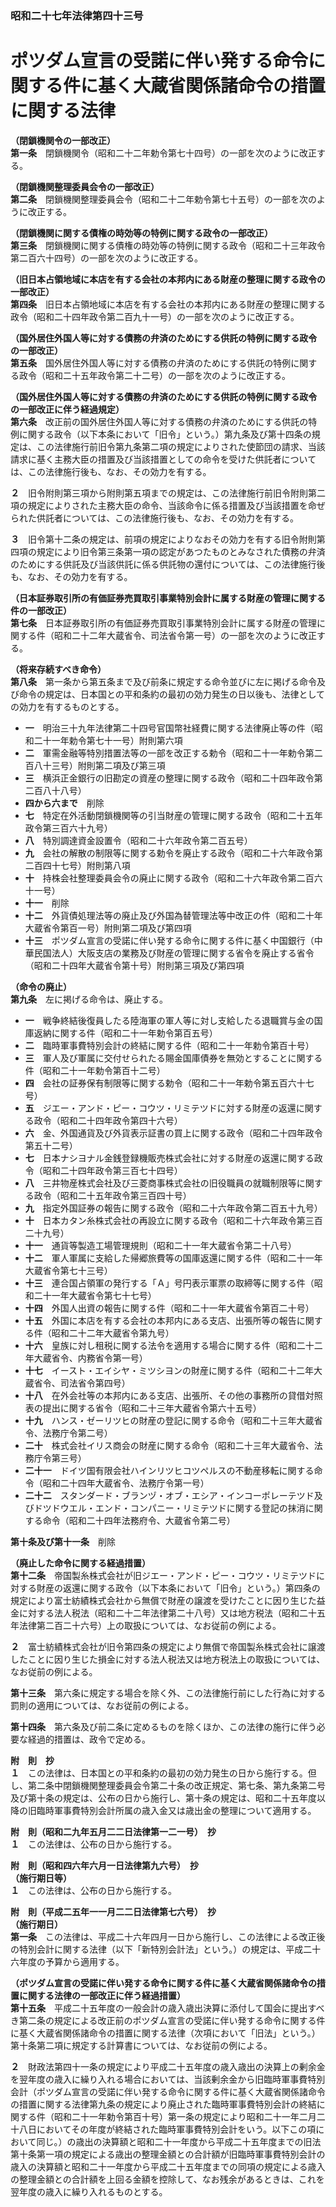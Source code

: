 ### 昭和二十七年法律第四十三号  
# ポツダム宣言の受諾に伴い発する命令に関する件に基く大蔵省関係諸命令の措置に関する法律  
  
**（閉鎖機関令の一部改正）**  
**第一条**　閉鎖機関令（昭和二十二年勅令第七十四号）の一部を次のように改正する。  
  
**（閉鎖機関整理委員会令の一部改正）**  
**第二条**　閉鎖機関整理委員会令（昭和二十二年勅令第七十五号）の一部を次のように改正する。  
  
**（閉鎖機関に関する債権の時効等の特例に関する政令の一部改正）**  
**第三条**　閉鎖機関に関する債権の時効等の特例に関する政令（昭和二十三年政令第二百六十四号）の一部を次のように改正する。  
  
**（旧日本占領地域に本店を有する会社の本邦内にある財産の整理に関する政令の一部改正）**  
**第四条**　旧日本占領地域に本店を有する会社の本邦内にある財産の整理に関する政令（昭和二十四年政令第二百九十一号）の一部を次のように改正する。  
  
**（国外居住外国人等に対する債務の弁済のためにする供託の特例に関する政令の一部改正）**  
**第五条**　国外居住外国人等に対する債務の弁済のためにする供託の特例に関する政令（昭和二十五年政令第二十二号）の一部を次のように改正する。  
  
**（国外居住外国人等に対する債務の弁済のためにする供託の特例に関する政令の一部改正に伴う経過規定）**  
**第六条**　改正前の国外居住外国人等に対する債務の弁済のためにする供託の特例に関する政令（以下本条において「旧令」という。）第九条及び第十四条の規定は、この法律施行前旧令第九条第二項の規定によりされた使節団の請求、当該請求に基く主務大臣の措置及び当該措置としての命令を受けた供託者については、この法律施行後も、なお、その効力を有する。  
  
**２**　旧令附則第三項から附則第五項までの規定は、この法律施行前旧令附則第二項の規定によりされた主務大臣の命令、当該命令に係る措置及び当該措置を命ぜられた供託者については、この法律施行後も、なお、その効力を有する。  
  
**３**　旧令第十二条の規定は、前項の規定によりなおその効力を有する旧令附則第四項の規定により旧令第三条第一項の認定があつたものとみなされた債務の弁済のためにする供託及び当該供託に係る供託物の還付については、この法律施行後も、なお、その効力を有する。  
  
**（日本証券取引所の有価証券売買取引事業特別会計に属する財産の管理に関する件の一部改正）**  
**第七条**　日本証券取引所の有価証券売買取引事業特別会計に属する財産の管理に関する件（昭和二十二年大蔵省令、司法省令第一号）の一部を次のように改正する。  
  
**（将来存続すべき命令）**  
**第八条**　第一条から第五条まで及び前条に規定する命令並びに左に掲げる命令及び命令の規定は、日本国との平和条約の最初の効力発生の日以後も、法律としての効力を有するものとする。  
* **一**　明治三十九年法律第二十四号官国幣社経費に関する法律廃止等の件（昭和二十一年勅令第七十一号）附則第六項  
* **二**　軍需金融等特別措置法等の一部を改正する勅令（昭和二十一年勅令第二百八十三号）附則第二項及び第三項  
* **三**　横浜正金銀行の旧勘定の資産の整理に関する政令（昭和二十四年政令第二百八十八号）  
* **四から六まで**　削除  
* **七**　特定在外活動閉鎖機関等の引当財産の管理に関する政令（昭和二十五年政令第三百六十九号）  
* **八**　特別調達資金設置令（昭和二十六年政令第二百五号）  
* **九**　会社の解散の制限等に関する勅令を廃止する政令（昭和二十六年政令第二百四十七号）附則第八項  
* **十**　持株会社整理委員会令の廃止に関する政令（昭和二十六年政令第二百六十一号）  
* **十一**　削除  
* **十二**　外貨債処理法等の廃止及び外国為替管理法等中改正の件（昭和二十年大蔵省令第百一号）附則第二項及び第四項  
* **十三**　ポツダム宣言の受諾に伴い発する命令に関する件に基く中国銀行（中華民国法人）大阪支店の業務及び財産の管理に関する省令を廃止する省令（昭和二十四年大蔵省令第十号）附則第三項及び第四項  
  
**（命令の廃止）**  
**第九条**　左に掲げる命令は、廃止する。  
* **一**　戦争終結後復員したる陸海軍の軍人等に対し支給したる退職賞与金の国庫返納に関する件（昭和二十一年勅令第百五号）  
* **二**　臨時軍事費特別会計の終結に関する件（昭和二十一年勅令第百十号）  
* **三**　軍人及び軍属に交付せられたる賜金国庫債券を無効とすることに関する件（昭和二十一年勅令第百十二号）  
* **四**　会社の証券保有制限等に関する勅令（昭和二十一年勅令第五百六十七号）  
* **五**　ジエー・アンド・ピー・コウツ・リミテツドに対する財産の返還に関する政令（昭和二十四年政令第四十六号）  
* **六**　金、外国通貨及び外貨表示証書の買上に関する政令（昭和二十四年政令第五十二号）  
* **七**　日本ナシヨナル金銭登録機販売株式会社に対する財産の返還に関する政令（昭和二十四年政令第三百七十四号）  
* **八**　三井物産株式会社及び三菱商事株式会社の旧役職員の就職制限等に関する政令（昭和二十五年政令第三百四十号）  
* **九**　指定外国証券の報告に関する政令（昭和二十六年政令第二百五十九号）  
* **十**　日本カタン糸株式会社の再設立に関する政令（昭和二十六年政令第三百二十九号）  
* **十一**　通貨等製造工場管理規則（昭和二十一年大蔵省令第二十八号）  
* **十二**　軍人軍属に支給した帰郷旅費等の国庫返還に関する件（昭和二十一年大蔵省令第七十三号）  
* **十三**　連合国占領軍の発行する「Ａ」号円表示軍票の取締等に関する件（昭和二十一年大蔵省令第七十七号）  
* **十四**　外国人出資の報告に関する件（昭和二十一年大蔵省令第百二十号）  
* **十五**　外国に本店を有する会社の本邦内にある支店、出張所等の報告に関する件（昭和二十二年大蔵省令第九号）  
* **十六**　皇族に対し租税に関する法令を適用する場合に関する件（昭和二十二年大蔵省令、内務省令第一号）  
* **十七**　イースト・エイシヤ・ミツシヨンの財産に関する件（昭和二十二年大蔵省令、司法省令第四号）  
* **十八**　在外会社等の本邦内にある支店、出張所、その他の事務所の貸借対照表の提出に関する省令（昭和二十三年大蔵省令第六十五号）  
* **十九**　ハンス・ゼーリツヒの財産の登記に関する命令（昭和二十三年大蔵省令、法務庁令第二号）  
* **二十**　株式会社イリス商会の財産に関する命令（昭和二十三年大蔵省令、法務庁令第三号）  
* **二十一**　ドイツ国有限会社ハインリツヒコツペルスの不動産移転に関する命令（昭和二十四年大蔵省令、法務庁令第一号）  
* **二十二**　スタンダード・ブランヅ・オブ・エシア・インコーポレーテツド及びドツドウエル・エンド・コンパニー・リミテツドに関する登記の抹消に関する命令（昭和二十四年法務府令、大蔵省令第二号）  
  
**第十条及び第十一条**　削除  
  
**（廃止した命令に関する経過措置）**  
**第十二条**　帝国製糸株式会社が旧ジエー・アンド・ピー・コウツ・リミテツドに対する財産の返還に関する政令（以下本条において「旧令」という。）第四条の規定により富士紡績株式会社から無償で財産の譲渡を受けたことに因り生じた益金に対する法人税法（昭和二十二年法律第二十八号）又は地方税法（昭和二十五年法律第二百二十六号）上の取扱については、なお従前の例による。  
  
**２**　富士紡績株式会社が旧令第四条の規定により無償で帝国製糸株式会社に譲渡したことに因り生じた損金に対する法人税法又は地方税法上の取扱については、なお従前の例による。  
  
**第十三条**　第六条に規定する場合を除く外、この法律施行前にした行為に対する罰則の適用については、なお従前の例による。  
  
**第十四条**　第六条及び前二条に定めるものを除くほか、この法律の施行に伴う必要な経過的措置は、政令で定める。  
  
**附　則　抄**  
**１**　この法律は、日本国との平和条約の最初の効力発生の日から施行する。但し、第二条中閉鎖機関整理委員会令第二十条の改正規定、第七条、第九条第二号及び第十条の規定は、公布の日から施行し、第十条の規定は、昭和二十五年度以降の旧臨時軍事費特別会計所属の歳入金又は歳出金の整理について適用する。  
  
**附　則（昭和二九年五月二二日法律第一二一号）　抄**  
**１**　この法律は、公布の日から施行する。  
  
**附　則（昭和四六年六月一日法律第九六号）　抄**  
**（施行期日等）**  
**１**　この法律は、公布の日から施行する。  
  
**附　則（平成二五年一一月二二日法律第七六号）　抄**  
**（施行期日）**  
**第一条**　この法律は、平成二十六年四月一日から施行し、この法律による改正後の特別会計に関する法律（以下「新特別会計法」という。）の規定は、平成二十六年度の予算から適用する。  
  
**（ポツダム宣言の受諾に伴い発する命令に関する件に基く大蔵省関係諸命令の措置に関する法律の一部改正に伴う経過措置）**  
**第十五条**　平成二十五年度の一般会計の歳入歳出決算に添付して国会に提出すべき第二条の規定による改正前のポツダム宣言の受諾に伴い発する命令に関する件に基く大蔵省関係諸命令の措置に関する法律（次項において「旧法」という。）第十条第二項に規定する計算書については、なお従前の例による。  
  
**２**　財政法第四十一条の規定により平成二十五年度の歳入歳出の決算上の剰余金を翌年度の歳入に繰り入れる場合においては、当該剰余金から旧臨時軍事費特別会計（ポツダム宣言の受諾に伴い発する命令に関する件に基く大蔵省関係諸命令の措置に関する法律第九条の規定により廃止された臨時軍事費特別会計の終結に関する件（昭和二十一年勅令第百十号）第一条の規定により昭和二十一年二月二十八日においてその年度が終結された臨時軍事費特別会計をいう。以下この項において同じ。）の歳出の決算額と昭和二十一年度から平成二十五年度までの旧法第十条第一項の規定による歳出の整理金額との合計額が旧臨時軍事費特別会計の歳入の決算額と昭和二十一年度から平成二十五年度までの同項の規定による歳入の整理金額との合計額を上回る金額を控除して、なお残余があるときは、これを翌年度の歳入に繰り入れるものとする。  
  
